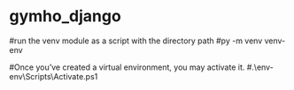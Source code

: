 # gymho_django

#run the venv module as a script with the directory path
#py -m venv venv-env

#Once you’ve created a virtual environment, you may activate it.
#.\env-env\Scripts\Activate.ps1
